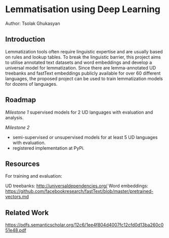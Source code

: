 # Lemmatisation using Deep Learning

Author: Tsolak Ghukasyan

## Introduction

Lemmatization tools often require linguistic expertise and are usually based on rules and lookup tables. To break the linguistic barrier, this project aims to utilise annotated text datasets and word embeddings and develop a universal model for lemmatization. Since there are lemma-annotated UD treebanks and fastText embeddings publicly available for over 60 different languages, the proposed project can be used to train lemmatization models for dozens of languages.

## Roadmap

_Milestone 1_
supervised models for 2 UD languages with evaluation and analysis.

_Milestone 2_
* semi-supervised or unsupervised models for at least 5 UD languages with evaluation.
* registered implementation at PyPi.

## Resources

For training and evaluation:

UD treebanks: http://universaldependencies.org/
Word embeddings: https://github.com/facebookresearch/fastText/blob/master/pretrained-vectors.md 

## Related Work

https://pdfs.semanticscholar.org/12c6/1ee4f804d4007fc12cfd0d13ba260c051e48.pdf
